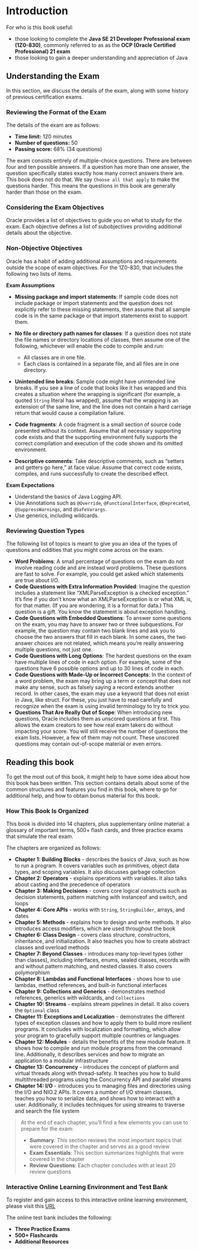 # Introduction

For who is this book useful:

- those looking to complete the **Java SE 21 Developer Professional exam (1Z0-830)**, commonly referred to as as the **OCP (Oracle Certified Professional) 21 exam**
- those looking to gain a deeper understanding and appreciation of Java

## Understanding the Exam

In this section, we discuss the details of the exam, along with some history of previous certification exams.

### Reviewing the Format of the Exam

The details of the exam are as follows:

- **Time limit:** 120 minutes
- **Number of questions:** 50
- **Passing score:** 68% (34 questions)

The exam consists entirely of multiple-choice questions. There are between four and ten possible answers. If a question has more than one answer, the question specifically states exactly how many correct answers there are.
This book does not do that. We say `Choose all that apply` to make the questions harder. This means the questions in this book are generally harder than those on the exam.

### Considering the Exam Objectives

Oracle provides a list of objectives to guide you on what to study for the exam. Each objective defines a list of subobjectives providing additional details about the objective.

### Non-Objective Objectives

Oracle has a habit of adding additional assumptions and requirements outside the scope of exam objectives. For the 1Z0-830, that includes the following two lists of items.

**Exam Assumptions**

- **Missing package and import statements**: If sample code does not include package or import statements and the question does not explicitly refer to these missing statements, then assume that all sample code is in the same package or that import statements exist to support them.
- **No file or directory path names for classes**: If a question does not state the file names or directory locations of classes, then assume one of the following, whichever will enable the code to compile and run:

  - All classes are in one file.
  - Each class is contained in a separate file, and all files are in one directory.

- **Unintended line breaks**: Sample code might have unintended line breaks. If you see a line of code that looks like it has wrapped and this creates a situation where the wrapping is significant (for example, a quoted `String` literal has wrapped), assume that the wrapping is an extension of the same line, and the line does not contain a hard carriage return that would cause a compilation failure.
- **Code fragments**: A code fragment is a small section of source code presented without its context. Assume that all necessary supporting code exists and that the supporting environment fully supports the correct compilation and execution of the code shown and its omitted environment.
- **Descriptive comments**: Take descriptive comments, such as “setters and getters go here,” at face value. Assume that correct code exists, compiles, and runs successfully to create the described effect.

**Exam Expectations**

- Understand the basics of Java Logging API.
- Use Annotations such as `@Override`, `@FunctionalInterface`, `@Deprecated`, `@SuppressWarnings`, and `@SafeVarargs`.
- Use generics, including wildcards.

### Reviewing Question Types

The following list of topics is meant to give you an idea of the types of questions and oddities that you might come across on the exam.

- **Word Problems**: A small percentage of questions on the exam do not involve reading code and are instead word problems. These questions are fast to solve. For example, you could get asked which statements are true about I/O.
- **Code Questions with Extra Information Provided**: Imagine the question includes a statement like “XMLParseException is a checked exception.” It’s fine if you don’t know what an XMLParseException is or what XML is, for that matter. (If you are wondering, it is a format for data.) This question is a gift. You know the statement is about exception handling.
- **Code Questions with Embedded Questions**: To answer some questions on the exam, you may have to answer two or three subquestions. For example, the question may contain two blank lines and ask you to choose the two answers that fill in each blank. In some cases, the two answer choices are not related, which means you’re really answering multiple questions, not just one.
- **Code Questions with Long Options**: The hardest questions on the exam have multiple lines of code in each option. For example, some of the questions have 6 possible options and up to 30 lines of code in each.
- **Code Questions with Made-Up or Incorrect Concepts**: In the context of a word problem, the exam may bring up a term or concept that does not make any sense, such as falsely saying a record extends another record. In other cases, the exam may use a keyword that does not exist in Java, like struct. For these, you just have to read carefully and recognize when the exam is using invalid terminology to try to trick you.
- **Questions That Are Really Out of Scope**: When introducing new questions, Oracle includes them as unscored questions at first. This allows the exam creators to see how real exam takers do without impacting your score. You will still receive the number of questions the exam lists. However, a few of them may not count. These unscored questions may contain out-of-scope material or even errors.

## Reading this book

To get the most out of this book, it might help to have some idea about how this book has been written. This section contains details about some of the common structures and features you find in this book, where to go for additional help, and how to obtain bonus material for this book.

### How This Book Is Organized

This book is divided into 14 chapters, plus supplementary online material: a glossary of important terms, 500+ flash cards, and three practice exams that simulate the real exam.

The chapters are organized as follows:

- **Chapter 1: Building Blocks** - describes the basics of Java, such as how to run a program. It covers variables such as primitives, object data types, and scoping variables. It also discusses garbage collection
- **Chapter 2: Operators** - explains operations with variables. It also talks about casting and the precedence of operators
- **Chapter 3: Making Decisions** - covers core logical constructs such as decision statements, pattern matching with instanceof and switch, and loops
- **Chapter 4: Core APIs** - works with `String`, `StringBuilder`, arrays, and dates
- **Chapter 5: Methods** - explains how to design and write methods. It also introduces access modifiers, which are used throughout the book
- **Chapter 6: Class Design** - covers class structure, constructors, inheritance, and initialization. It also teaches you how to create abstract classes and overload methods
- **Chapter 7: Beyond Classes** - introduces many top-level types (other than classes), including interfaces, enums, sealed classes, records with and without pattern matching, and nested classes. It also covers polymorphism
- **Chapter 8: Lambdas and Functional Interfaces** - shows how to use lambdas, method references, and built-in functional interfaces
- **Chapter 9: Collections and Generics** - demonstrates method references, generics with wildcards, and `Collections`
- **Chapter 10: Streams** - explains stream pipelines in detail. It also covers the `Optional` class
- **Chapter 11: Exceptions and Localization** - demonstrates the different types of exception classes and how to apply them to build more resilient programs. It concludes with localization and formatting, which allow your program to gracefully support multiple countries or languages
- **Chapter 12: Modules** - details the benefits of the new module feature. It shows how to compile and run module programs from the command line. Additionally, it describes services and how to migrate an application to a modular infrastructure
- **Chapter 13: Concurrency** - introduces the concept of platform and virtual threads along with thread-safety. It teaches you how to build multithreaded programs using the Concurrency API and parallel streams
- **Chapter 14: I/O** - introduces you to managing files and directories using the I/O and NIO.2 APIs. It covers a number of I/O stream classes, teaches you how to serialize data, and shows how to interact with a user. Additionally, it includes techniques for using streams to traverse and search the file system

> At the end of each chapter, you’ll find a few elements you can use to prepare for the exam:
> 
> - **Summary**: This section reviews the most important topics that were covered in the chapter and serves as a good review
> - **Exam Essentials**: This section summarizes highlights that were covered in the chapter
> - **Review Questions**: Each chapter concludes with at least 20 review questions

### Interactive Online Learning Environment and Test Bank

To register and gain access to this interactive online learning environment, please visit this [URL](https://login.education.wiley.com/login?login_success_url=https%3A%2F%2Fcheckout.education.wiley.com%2Ftest-bank-redemption)

The online test bank includes the following:

- **Three Practice Exams**
- **500+ Flashcards**
- **Additional Resources**




